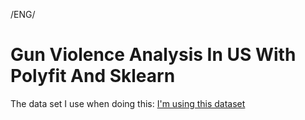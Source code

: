 /ENG/

# Gun Violence Analysis In US With Polyfit And Sklearn

The data set I use when doing this: [I'm using this dataset](https://www.kaggle.com/jameslko/gun-violence-data)
